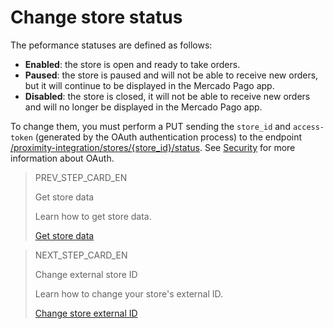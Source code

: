 # Change store status

The peformance statuses are defined as follows:

* **Enabled**: the store is open and ready to take orders.
* **Paused**: the store is paused and will not be able to receive new orders, but it will continue to be displayed in the Mercado Pago app.
* **Disabled**: the store is closed, it will not be able to receive new orders and will no longer be displayed in the Mercado Pago app.

To change them, you must perform a PUT sending the `store_id` and `access-token` (generated by the OAuth authentication process) to the endpoint [/proximity-integration/stores/{store_id}/status](/developers/en/reference/mp_delivery/_proximity-integration_stores_store_id_status/put). See [Security](/developers/en/guides/additional-content/security/oauth/introduction) for more information about OAuth.

> PREV_STEP_CARD_EN
>
> Get store data
>
> Learn how to get store data.
>
> [Get store data](/developers/en/docs/mp-delivery/store-management/get-store-data)

> NEXT_STEP_CARD_EN
>
> Change external store ID
>
> Learn how to change your store's external ID.
>
> [Change store external ID](/developers/en/docs/mp-delivery/store-management/change-store-external-id)